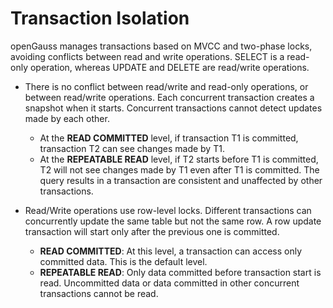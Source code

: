 # Transaction Isolation<a name="EN-US_TOPIC_0289899887"></a>

openGauss manages transactions based on MVCC and two-phase locks, avoiding conflicts between read and write operations. SELECT is a read-only operation, whereas UPDATE and DELETE are read/write operations.

-   There is no conflict between read/write and read-only operations, or between read/write operations. Each concurrent transaction creates a snapshot when it starts. Concurrent transactions cannot detect updates made by each other.
    -   At the  **READ COMMITTED**  level, if transaction T1 is committed, transaction T2 can see changes made by T1.
    -   At the  **REPEATABLE READ**  level, if T2 starts before T1 is committed, T2 will not see changes made by T1 even after T1 is committed. The query results in a transaction are consistent and unaffected by other transactions.

-   Read/Write operations use row-level locks. Different transactions can concurrently update the same table but not the same row. A row update transaction will start only after the previous one is committed.
    -   **READ COMMITTED**: At this level, a transaction can access only committed data. This is the default level.
    -   **REPEATABLE READ**: Only data committed before transaction start is read. Uncommitted data or data committed in other concurrent transactions cannot be read.



